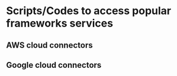 # Scripts/Codes to access popular frameworks services

## AWS cloud connectors
## Google cloud connectors



